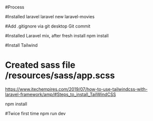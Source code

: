 #Process

#Installed laravel
laravel new laravel-movies

#Add .gitignore via git desktop
Git commit

#Installed Laravel mix, after fresh install
npm install

#Install Tailwind
# Created sass file /resources/sass/app.scss
https://www.itechempires.com/2019/07/how-to-use-tailwindcss-with-laravel-framework/amp/#Steps_to_install_TailWindCSS

npm install

#Twice first time
npm run dev



